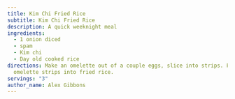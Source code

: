 ```yaml
---
title: Kim Chi Fried Rice
subtitle: Kim Chi Fried Rice
description: A quick weeknight meal
ingredients:
  - 1 onion diced
  - spam
  - Kim chi
  - Day old cooked rice
directions: Make an omelette out of a couple eggs, slice into strips. Fold in
  omelette strips into fried rice.
servings: "3"
author_name: Alex Gibbons
---
```

